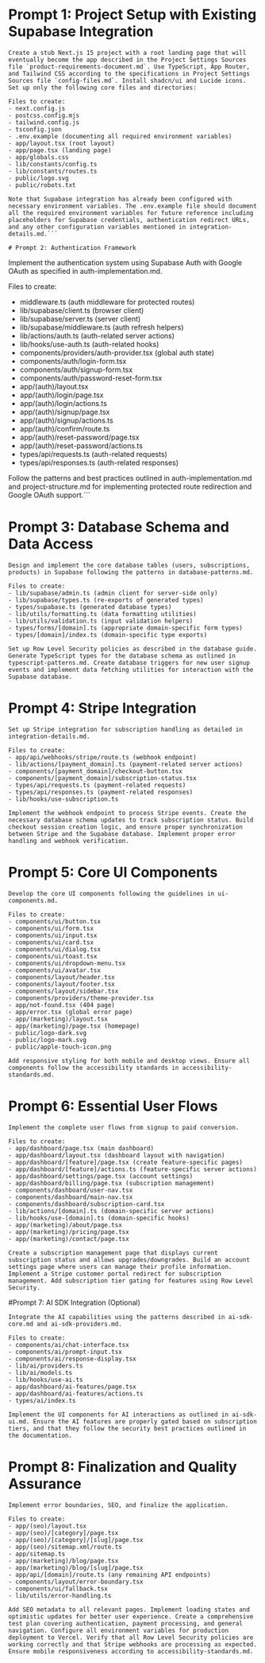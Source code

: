 # Prompt 1: Project Setup with Existing Supabase Integration
```
Create a stub Next.js 15 project with a root landing page that will eventually become the app described in the Project Settings Sources file `product-requirements-document.md`. Use TypeScript, App Router, and Tailwind CSS according to the specifications in Project Settings Sources file `config-files.md`. Install shadcn/ui and Lucide icons. Set up only the following core files and directories:

Files to create:
- next.config.js
- postcss.config.mjs
- tailwind.config.js
- tsconfig.json
- .env.example (documenting all required environment variables)
- app/layout.tsx (root layout)
- app/page.tsx (landing page)
- app/globals.css
- lib/constants/config.ts
- lib/constants/routes.ts
- public/logo.svg
- public/robots.txt

Note that Supabase integration has already been configured with necessary environment variables. The .env.example file should document all the required environment variables for future reference including placeholders for Supabase credentials, authentication redirect URLs, and any other configuration variables mentioned in integration-details.md.```

# Prompt 2: Authentication Framework

```
Implement the authentication system using Supabase Auth with Google OAuth as specified in auth-implementation.md.

Files to create:
- middleware.ts (auth middleware for protected routes)
- lib/supabase/client.ts (browser client)
- lib/supabase/server.ts (server client)
- lib/supabase/middleware.ts (auth refresh helpers)
- lib/actions/auth.ts (auth-related server actions)
- lib/hooks/use-auth.ts (auth-related hooks)
- components/providers/auth-provider.tsx (global auth state)
- components/auth/login-form.tsx
- components/auth/signup-form.tsx
- components/auth/password-reset-form.tsx
- app/(auth)/layout.tsx
- app/(auth)/login/page.tsx
- app/(auth)/login/actions.ts
- app/(auth)/signup/page.tsx
- app/(auth)/signup/actions.ts
- app/(auth)/confirm/route.ts
- app/(auth)/reset-password/page.tsx
- app/(auth)/reset-password/actions.ts
- types/api/requests.ts (auth-related requests)
- types/api/responses.ts (auth-related responses)

Follow the patterns and best practices outlined in auth-implementation.md and project-structure.md for implementing protected route redirection and Google OAuth support.```

# Prompt 3: Database Schema and Data Access

```
Design and implement the core database tables (users, subscriptions, products) in Supabase following the patterns in database-patterns.md.

Files to create:
- lib/supabase/admin.ts (admin client for server-side only)
- lib/supabase/types.ts (re-exports of generated types)
- types/supabase.ts (generated database types)
- lib/utils/formatting.ts (data formatting utilities)
- lib/utils/validation.ts (input validation helpers)
- types/forms/[domain].ts (appropriate domain-specific form types)
- types/[domain]/index.ts (domain-specific type exports)

Set up Row Level Security policies as described in the database guide. Generate TypeScript types for the database schema as outlined in typescript-patterns.md. Create database triggers for new user signup events and implement data fetching utilities for interaction with the Supabase database.
```

# Prompt 4: Stripe Integration

```
Set up Stripe integration for subscription handling as detailed in integration-details.md.

Files to create:
- app/api/webhooks/stripe/route.ts (webhook endpoint)
- lib/actions/[payment_domain].ts (payment-related server actions)
- components/[payment_domain]/checkout-button.tsx
- components/[payment_domain]/subscription-status.tsx
- types/api/requests.ts (payment-related requests)
- types/api/responses.ts (payment-related responses)
- lib/hooks/use-subscription.ts

Implement the webhook endpoint to process Stripe events. Create the necessary database schema updates to track subscription status. Build checkout session creation logic, and ensure proper synchronization between Stripe and the Supabase database. Implement proper error handling and webhook verification.
```

# Prompt 5: Core UI Components

```
Develop the core UI components following the guidelines in ui-components.md.

Files to create:
- components/ui/button.tsx
- components/ui/form.tsx
- components/ui/input.tsx
- components/ui/card.tsx
- components/ui/dialog.tsx
- components/ui/toast.tsx
- components/ui/dropdown-menu.tsx
- components/ui/avatar.tsx
- components/layout/header.tsx
- components/layout/footer.tsx
- components/layout/sidebar.tsx
- components/providers/theme-provider.tsx
- app/not-found.tsx (404 page)
- app/error.tsx (global error page)
- app/(marketing)/layout.tsx
- app/(marketing)/page.tsx (homepage)
- public/logo-dark.svg
- public/logo-mark.svg
- public/apple-touch-icon.png

Add responsive styling for both mobile and desktop views. Ensure all components follow the accessibility standards in accessibility-standards.md.
```

# Prompt 6: Essential User Flows

```
Implement the complete user flows from signup to paid conversion.

Files to create:
- app/dashboard/page.tsx (main dashboard)
- app/dashboard/layout.tsx (dashboard layout with navigation)
- app/dashboard/[feature]/page.tsx (create feature-specific pages)
- app/dashboard/[feature]/actions.ts (feature-specific server actions)
- app/dashboard/settings/page.tsx (account settings)
- app/dashboard/billing/page.tsx (subscription management)
- components/dashboard/user-nav.tsx
- components/dashboard/main-nav.tsx
- components/dashboard/subscription-card.tsx
- lib/actions/[domain].ts (domain-specific server actions)
- lib/hooks/use-[domain].ts (domain-specific hooks)
- app/(marketing)/about/page.tsx
- app/(marketing)/pricing/page.tsx
- app/(marketing)/contact/page.tsx

Create a subscription management page that displays current subscription status and allows upgrades/downgrades. Build an account settings page where users can manage their profile information. Implement a Stripe customer portal redirect for subscription management. Add subscription tier gating for features using Row Level Security.
```

#Prompt 7: AI SDK Integration (Optional)

```
Integrate the AI capabilities using the patterns described in ai-sdk-core.md and ai-sdk-providers.md.

Files to create:
- components/ai/chat-interface.tsx
- components/ai/prompt-input.tsx
- components/ai/response-display.tsx
- lib/ai/providers.ts
- lib/ai/models.ts
- lib/hooks/use-ai.ts
- app/dashboard/ai-features/page.tsx
- app/dashboard/ai-features/actions.ts
- types/ai/index.ts

Implement the UI components for AI interactions as outlined in ai-sdk-ui.md. Ensure the AI features are properly gated based on subscription tiers, and that they follow the security best practices outlined in the documentation.
```

# Prompt 8: Finalization and Quality Assurance

```
Implement error boundaries, SEO, and finalize the application.

Files to create:
- app/(seo)/layout.tsx
- app/(seo)/[category]/page.tsx
- app/(seo)/[category]/[slug]/page.tsx
- app/(seo)/sitemap.xml/route.ts
- app/sitemap.ts
- app/(marketing)/blog/page.tsx
- app/(marketing)/blog/[slug]/page.tsx
- app/api/[domain]/route.ts (any remaining API endpoints)
- components/layout/error-boundary.tsx
- components/ui/fallback.tsx
- lib/utils/error-handling.ts

Add SEO metadata to all relevant pages. Implement loading states and optimistic updates for better user experience. Create a comprehensive test plan covering authentication, payment processing, and general navigation. Configure all environment variables for production deployment to Vercel. Verify that all Row Level Security policies are working correctly and that Stripe webhooks are processing as expected. Ensure mobile responsiveness according to accessibility-standards.md.
```